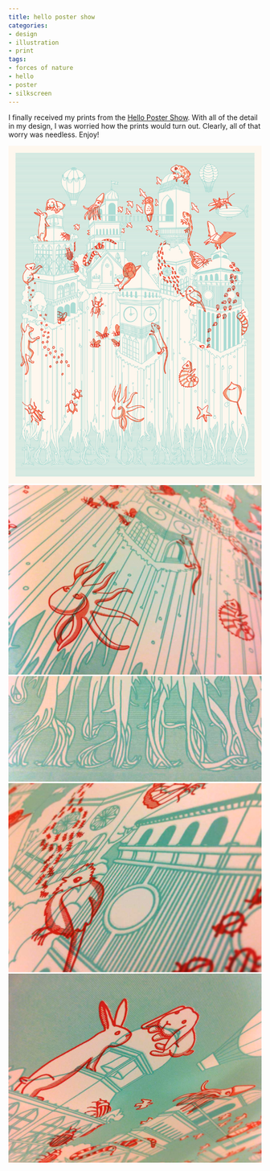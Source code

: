 ```yaml
---
title: hello poster show
categories:
- design
- illustration
- print
tags:
- forces of nature
- hello
- poster
- silkscreen
---
```


I finally received my prints from the [Hello Poster Show](http://hellopostershow.com/). With all of the detail in my design, I was worried how the prints would turn out. Clearly, all of that worry was needless. Enjoy!

![](04/hello_05.png)
![](04/hello_01.png)
![](04/hello_02.png)
![](04/hello_03.png)
![](04/hello_04.png)
